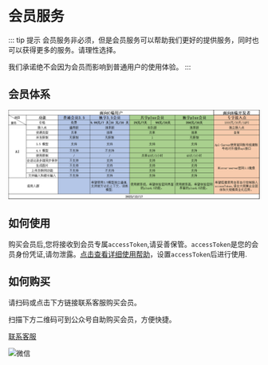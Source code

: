 # 会员服务

::: tip 提示
会员服务非必须，但是会员服务可以帮助我们更好的提供服务，同时也可以获得更多的服务。请理性选择。

我们承诺绝不会因为会员而影响到普通用户的使用体验。
:::

## 会员体系

![会员体系](./plusNew.png)

## 如何使用

购买会员后,您将接收到会员专属`accessToken`,请妥善保管。`accessToken`是您的会员身份凭证,请勿泄露。[点击查看详细使用帮助](https://mp.weixin.qq.com/mp/appmsgalbum?__biz=MzkyMzQ5MzMxOQ==&action=getalbum&album_id=2960700304046686210#wechat_redirect)，设置`accessToken`后进行使用.

## 如何购买

请扫码或点击下方链接联系客服购买会员。

扫描下方二维码可到公众号自助购买会员，方便快捷。

[联系客服](https://work.weixin.qq.com/kfid/kfc97c97206f588c396)

![微信](./shop.png)
